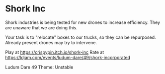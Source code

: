 # Shork Inc
Shork industries is being tested for new drones to increase efficiency. They are unaware that we are doing this.

Your task is to "relocate" boxes to our trucks, so they can be repurposed. Already present drones may try to intervene.

Play at https://crispypin.itch.io/shork-inc
Rate at https://ldjam.com/events/ludum-dare/49/shork-incorporated

Ludum Dare 49 Theme: Unstable
